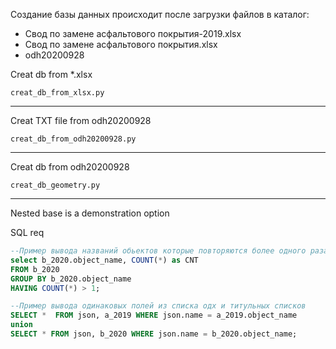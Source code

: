 Создание базы данных происходит после загрузки файлов в каталог:
- Свод по замене асфальтового покрытия-2019.xlsx
- Свод по замене асфальтового покрытия.xlsx
- odh20200928


Creat db from *.xlsx
```shell script
creat_db_from_xlsx.py
```
___
Creat TXT file from odh20200928
```shell script
creat_db_from_odh20200928.py
```
___
Creat db from odh20200928
```shell script
creat_db_geometry.py
```
___
Nested base is a demonstration option

SQL req
```sql
--Пример вывода названий обьектов которые повторяются более одного раза 
select b_2020.object_name, COUNT(*) as CNT
FROM b_2020
GROUP BY b_2020.object_name
HAVING COUNT(*) > 1;
```

```sql
--Пример вывода одинаковых полей из списка одх и титульных списков
SELECT *  FROM json, a_2019 WHERE json.name = a_2019.object_name
union
SELECT * FROM json, b_2020 WHERE json.name = b_2020.object_name;
```
